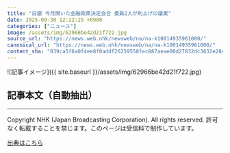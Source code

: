 ```yaml
---
title: "日銀 今月開いた金融政策決定会合 委員2人が利上げの議案"
date: 2025-09-30 12:22:25 +0900
categories: ["ニュース"]
image: /assets/img/62966be42d21f722.jpg
source_url: "https://news.web.nhk/newsweb/na/na-k10014935961000/"
canonical_url: "https://news.web.nhk/newsweb/na/na-k10014935961000/"
content_sha: "039ca5f6a0f4ee8f0addf26259558fec887aeae00d27832dc3632e28c355a0a9"
---
```


![記事イメージ]({{ site.baseurl }}/assets/img/62966be42d21f722.jpg)

## 記事本文（自動抽出）
<div><div class="_13tndsj2"><nav aria-label="フッターサイトナビゲーション" class="_13tndsj4"></nav><hr class="esl7kn2s esl7kn1l esl7kn1n _14xli2ae"><p class="esl7kn2s esl7kn1m esl7kn1o _1yvk0f68 _1lugom81">Copyright NHK (Japan Broadcasting Corporation). All rights reserved. 許可なく転載することを禁じます。このページは受信料で制作しています。</p></div></div>

[出典はこちら](https://news.web.nhk/newsweb/na/na-k10014935961000/)
